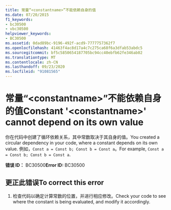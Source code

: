 ```yaml
---
title: 常量“<constantname>”不能依赖自身的值
ms.date: 07/20/2015
f1_keywords:
- bc30500
- vbc30500
helpviewer_keywords:
- BC30500
ms.assetid: 0dad89bc-9196-492f-acd9-7777757362f7
ms.openlocfilehash: 41463f4ac8d17a4c7c275ca68f6a3dfab53abdc5
ms.sourcegitcommit: bf5c5850654187705bc94cc40ebfb62fe346ab02
ms.translationtype: MT
ms.contentlocale: zh-CN
ms.lasthandoff: 09/23/2020
ms.locfileid: "91081565"
---
```

# <a name="constant-constantname-cannot-depend-on-its-own-value"></a><span data-ttu-id="ec98f-102">常量“\<constantname>”不能依赖自身的值</span><span class="sxs-lookup"><span data-stu-id="ec98f-102">Constant '\<constantname>' cannot depend on its own value</span></span>

<span data-ttu-id="ec98f-103">你在代码中创建了循环依赖关系，其中常数取决于其自身的值。</span><span class="sxs-lookup"><span data-stu-id="ec98f-103">You created a circular dependency in your code, where a constant depends on its own value.</span></span> <span data-ttu-id="ec98f-104">例如，`Const a = Const b; Const b = Const a`。</span><span class="sxs-lookup"><span data-stu-id="ec98f-104">For example, `Const a = Const b; Const b = Const a`.</span></span>  
  
 <span data-ttu-id="ec98f-105">**错误 ID：** BC30500</span><span class="sxs-lookup"><span data-stu-id="ec98f-105">**Error ID:** BC30500</span></span>  
  
## <a name="to-correct-this-error"></a><span data-ttu-id="ec98f-106">更正此错误</span><span class="sxs-lookup"><span data-stu-id="ec98f-106">To correct this error</span></span>  
  
1. <span data-ttu-id="ec98f-107">检查代码以确定计算常数的位置，并进行相应修改。</span><span class="sxs-lookup"><span data-stu-id="ec98f-107">Check your code to see where the constant is being evaluated, and modify it accordingly.</span></span>
